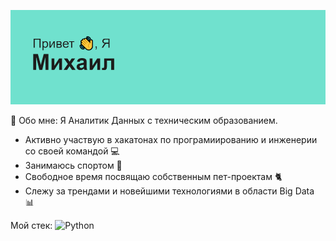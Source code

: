 ![header](header.png)

🤵 Обо мне: 
Я Аналитик Данных с техническим образованием.
- Активно участвую в хакатонах по програмиированию и инженерии со своей командой 💻
- Занимаюсь спортом 🏅
- Свободное время посвящаю собственным пет-проектам 🐈
- Слежу за трендами и новейшими технологиями в области Big Data 📊

Мой стек:
![Python](https://camo.githubusercontent.com/a82f90224cfb75e682adae9b9f9c3257638d16ecea35001155cac9618d234585/68747470733a2f2f696d672e736869656c64732e696f2f62616467652f707974686f6e2d77686974653f6c6f676f3d707974686f6e267374796c653d666f722d7468652d6261646765)


